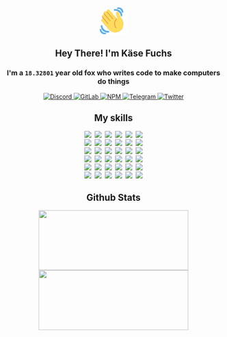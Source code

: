 <div><p align=center><img src=./resources/images/wave.gif width=64px height=64px></p><h2 align=center>Hey There! I'm Käse Fuchs</h2><h3 align=center>I'm a <code>18.32801</code> year old fox who writes code to make computers do things</h3><p align=center><a href=https://discord.com/users/507526681125322772><img alt=Discord src="https://img.shields.io/badge/Discord-5865F2?logo=discord&logoColor=white&style=flat-square#4ccedc87776880148fba2ba9dc01aab4"> </a><a href=https://gitlab.com/kasefuchs><img alt=GitLab src="https://img.shields.io/badge/GitLab-330F63?logo=gitlab&logoColor=white&style=flat-square#4ccedc87776880148fba2ba9dc01aab4"> </a><a href=https://npmjs.com/~kasefuchs><img alt=NPM src="https://img.shields.io/badge/NPM-CB3837?logo=npm&logoColor=white&style=flat-square#4ccedc87776880148fba2ba9dc01aab4"> </a><a href=https://t.me/kasefuchs><img alt=Telegram src="https://img.shields.io/badge/Telegram-2CA5E0?logo=telegram&logoColor=white&style=flat-square#4ccedc87776880148fba2ba9dc01aab4"> </a><a href=https://twitter.com/kasefuchs><img alt=Twitter src="https://img.shields.io/badge/Twitter-1DA1F2?logo=twitter&logoColor=white&style=flat-square#4ccedc87776880148fba2ba9dc01aab4"></a></p><h2 align=center>My skills</h2><p align=center><a href=https://aws.amazon.com/ ><picture><source srcset="https://skillicons.dev/icons?i=aws&theme=dark#4ccedc87776880148fba2ba9dc01aab4" media="(prefers-color-scheme: dark)"><source srcset="https://skillicons.dev/icons?i=aws&theme=light#4ccedc87776880148fba2ba9dc01aab4" media="(prefers-color-scheme: light), (prefers-color-scheme: no-preference)"><img src="https://skillicons.dev/icons?i=aws&theme=light#4ccedc87776880148fba2ba9dc01aab4"></picture></a>&nbsp;&nbsp;<a href=https://en.wikipedia.org/wiki/Bash_(Unix_shell)><picture><source srcset="https://skillicons.dev/icons?i=bash&theme=dark#4ccedc87776880148fba2ba9dc01aab4" media="(prefers-color-scheme: dark)"><source srcset="https://skillicons.dev/icons?i=bash&theme=light#4ccedc87776880148fba2ba9dc01aab4" media="(prefers-color-scheme: light), (prefers-color-scheme: no-preference)"><img src="https://skillicons.dev/icons?i=bash&theme=light#4ccedc87776880148fba2ba9dc01aab4"></picture></a>&nbsp;&nbsp;<a href=https://discord.com/developers/docs><picture><source srcset="https://skillicons.dev/icons?i=bots&theme=dark#4ccedc87776880148fba2ba9dc01aab4" media="(prefers-color-scheme: dark)"><source srcset="https://skillicons.dev/icons?i=bots&theme=light#4ccedc87776880148fba2ba9dc01aab4" media="(prefers-color-scheme: light), (prefers-color-scheme: no-preference)"><img src="https://skillicons.dev/icons?i=bots&theme=light#4ccedc87776880148fba2ba9dc01aab4"></picture></a>&nbsp;&nbsp;<a href=https://www.cloudflare.com/ ><picture><source srcset="https://skillicons.dev/icons?i=cloudflare&theme=dark#4ccedc87776880148fba2ba9dc01aab4" media="(prefers-color-scheme: dark)"><source srcset="https://skillicons.dev/icons?i=cloudflare&theme=light#4ccedc87776880148fba2ba9dc01aab4" media="(prefers-color-scheme: light), (prefers-color-scheme: no-preference)"><img src="https://skillicons.dev/icons?i=cloudflare&theme=light#4ccedc87776880148fba2ba9dc01aab4"></picture></a>&nbsp;&nbsp;<a href=https://en.wikipedia.org/wiki/CSS><picture><source srcset="https://skillicons.dev/icons?i=css&theme=dark#4ccedc87776880148fba2ba9dc01aab4" media="(prefers-color-scheme: dark)"><source srcset="https://skillicons.dev/icons?i=css&theme=light#4ccedc87776880148fba2ba9dc01aab4" media="(prefers-color-scheme: light), (prefers-color-scheme: no-preference)"><img src="https://skillicons.dev/icons?i=css&theme=light#4ccedc87776880148fba2ba9dc01aab4"></picture></a>&nbsp;&nbsp;<a href=https://www.docker.com/ ><picture><source srcset="https://skillicons.dev/icons?i=docker&theme=dark#4ccedc87776880148fba2ba9dc01aab4" media="(prefers-color-scheme: dark)"><source srcset="https://skillicons.dev/icons?i=docker&theme=light#4ccedc87776880148fba2ba9dc01aab4" media="(prefers-color-scheme: light), (prefers-color-scheme: no-preference)"><img src="https://skillicons.dev/icons?i=docker&theme=light#4ccedc87776880148fba2ba9dc01aab4"></picture></a><br><a href=https://www.electronjs.org/ ><picture><source srcset="https://skillicons.dev/icons?i=electron&theme=dark#4ccedc87776880148fba2ba9dc01aab4" media="(prefers-color-scheme: dark)"><source srcset="https://skillicons.dev/icons?i=electron&theme=light#4ccedc87776880148fba2ba9dc01aab4" media="(prefers-color-scheme: light), (prefers-color-scheme: no-preference)"><img src="https://skillicons.dev/icons?i=electron&theme=light#4ccedc87776880148fba2ba9dc01aab4"></picture></a>&nbsp;&nbsp;<a href=https://expressjs.com/ ><picture><source srcset="https://skillicons.dev/icons?i=express&theme=dark#4ccedc87776880148fba2ba9dc01aab4" media="(prefers-color-scheme: dark)"><source srcset="https://skillicons.dev/icons?i=express&theme=light#4ccedc87776880148fba2ba9dc01aab4" media="(prefers-color-scheme: light), (prefers-color-scheme: no-preference)"><img src="https://skillicons.dev/icons?i=express&theme=light#4ccedc87776880148fba2ba9dc01aab4"></picture></a>&nbsp;&nbsp;<a href=https://www.figma.com/ ><picture><source srcset="https://skillicons.dev/icons?i=figma&theme=dark#4ccedc87776880148fba2ba9dc01aab4" media="(prefers-color-scheme: dark)"><source srcset="https://skillicons.dev/icons?i=figma&theme=light#4ccedc87776880148fba2ba9dc01aab4" media="(prefers-color-scheme: light), (prefers-color-scheme: no-preference)"><img src="https://skillicons.dev/icons?i=figma&theme=light#4ccedc87776880148fba2ba9dc01aab4"></picture></a>&nbsp;&nbsp;<a href=https://firebase.google.com/ ><picture><source srcset="https://skillicons.dev/icons?i=firebase&theme=dark#4ccedc87776880148fba2ba9dc01aab4" media="(prefers-color-scheme: dark)"><source srcset="https://skillicons.dev/icons?i=firebase&theme=light#4ccedc87776880148fba2ba9dc01aab4" media="(prefers-color-scheme: light), (prefers-color-scheme: no-preference)"><img src="https://skillicons.dev/icons?i=firebase&theme=light#4ccedc87776880148fba2ba9dc01aab4"></picture></a>&nbsp;&nbsp;<a href=https://flask.palletsprojects.com/ ><picture><source srcset="https://skillicons.dev/icons?i=flask&theme=dark#4ccedc87776880148fba2ba9dc01aab4" media="(prefers-color-scheme: dark)"><source srcset="https://skillicons.dev/icons?i=flask&theme=light#4ccedc87776880148fba2ba9dc01aab4" media="(prefers-color-scheme: light), (prefers-color-scheme: no-preference)"><img src="https://skillicons.dev/icons?i=flask&theme=light#4ccedc87776880148fba2ba9dc01aab4"></picture></a>&nbsp;&nbsp;<a href=https://cloud.google.com/ ><picture><source srcset="https://skillicons.dev/icons?i=gcp&theme=dark#4ccedc87776880148fba2ba9dc01aab4" media="(prefers-color-scheme: dark)"><source srcset="https://skillicons.dev/icons?i=gcp&theme=light#4ccedc87776880148fba2ba9dc01aab4" media="(prefers-color-scheme: light), (prefers-color-scheme: no-preference)"><img src="https://skillicons.dev/icons?i=gcp&theme=light#4ccedc87776880148fba2ba9dc01aab4"></picture></a><br><a href=https://git-scm.com/ ><picture><source srcset="https://skillicons.dev/icons?i=git&theme=dark#4ccedc87776880148fba2ba9dc01aab4" media="(prefers-color-scheme: dark)"><source srcset="https://skillicons.dev/icons?i=git&theme=light#4ccedc87776880148fba2ba9dc01aab4" media="(prefers-color-scheme: light), (prefers-color-scheme: no-preference)"><img src="https://skillicons.dev/icons?i=git&theme=light#4ccedc87776880148fba2ba9dc01aab4"></picture></a>&nbsp;&nbsp;<a href=https://github.com/ ><picture><source srcset="https://skillicons.dev/icons?i=github&theme=dark#4ccedc87776880148fba2ba9dc01aab4" media="(prefers-color-scheme: dark)"><source srcset="https://skillicons.dev/icons?i=github&theme=light#4ccedc87776880148fba2ba9dc01aab4" media="(prefers-color-scheme: light), (prefers-color-scheme: no-preference)"><img src="https://skillicons.dev/icons?i=github&theme=light#4ccedc87776880148fba2ba9dc01aab4"></picture></a>&nbsp;&nbsp;<a href=https://gitlab.com/ ><picture><source srcset="https://skillicons.dev/icons?i=gitlab&theme=dark#4ccedc87776880148fba2ba9dc01aab4" media="(prefers-color-scheme: dark)"><source srcset="https://skillicons.dev/icons?i=gitlab&theme=light#4ccedc87776880148fba2ba9dc01aab4" media="(prefers-color-scheme: light), (prefers-color-scheme: no-preference)"><img src="https://skillicons.dev/icons?i=gitlab&theme=light#4ccedc87776880148fba2ba9dc01aab4"></picture></a>&nbsp;&nbsp;<a href=https://www.heroku.com/ ><picture><source srcset="https://skillicons.dev/icons?i=heroku&theme=dark#4ccedc87776880148fba2ba9dc01aab4" media="(prefers-color-scheme: dark)"><source srcset="https://skillicons.dev/icons?i=heroku&theme=light#4ccedc87776880148fba2ba9dc01aab4" media="(prefers-color-scheme: light), (prefers-color-scheme: no-preference)"><img src="https://skillicons.dev/icons?i=heroku&theme=light#4ccedc87776880148fba2ba9dc01aab4"></picture></a>&nbsp;&nbsp;<a href=https://en.wikipedia.org/wiki/HTML><picture><source srcset="https://skillicons.dev/icons?i=html&theme=dark#4ccedc87776880148fba2ba9dc01aab4" media="(prefers-color-scheme: dark)"><source srcset="https://skillicons.dev/icons?i=html&theme=light#4ccedc87776880148fba2ba9dc01aab4" media="(prefers-color-scheme: light), (prefers-color-scheme: no-preference)"><img src="https://skillicons.dev/icons?i=html&theme=light#4ccedc87776880148fba2ba9dc01aab4"></picture></a>&nbsp;&nbsp;<a href=https://en.wikipedia.org/wiki/JavaScript><picture><source srcset="https://skillicons.dev/icons?i=js&theme=dark#4ccedc87776880148fba2ba9dc01aab4" media="(prefers-color-scheme: dark)"><source srcset="https://skillicons.dev/icons?i=js&theme=light#4ccedc87776880148fba2ba9dc01aab4" media="(prefers-color-scheme: light), (prefers-color-scheme: no-preference)"><img src="https://skillicons.dev/icons?i=js&theme=light#4ccedc87776880148fba2ba9dc01aab4"></picture></a><br><a href=https://en.wikipedia.org/wiki/Linux><picture><source srcset="https://skillicons.dev/icons?i=linux&theme=dark#4ccedc87776880148fba2ba9dc01aab4" media="(prefers-color-scheme: dark)"><source srcset="https://skillicons.dev/icons?i=linux&theme=light#4ccedc87776880148fba2ba9dc01aab4" media="(prefers-color-scheme: light), (prefers-color-scheme: no-preference)"><img src="https://skillicons.dev/icons?i=linux&theme=light#4ccedc87776880148fba2ba9dc01aab4"></picture></a>&nbsp;&nbsp;<a href=https://mui.com/ ><picture><source srcset="https://skillicons.dev/icons?i=materialui&theme=dark#4ccedc87776880148fba2ba9dc01aab4" media="(prefers-color-scheme: dark)"><source srcset="https://skillicons.dev/icons?i=materialui&theme=light#4ccedc87776880148fba2ba9dc01aab4" media="(prefers-color-scheme: light), (prefers-color-scheme: no-preference)"><img src="https://skillicons.dev/icons?i=materialui&theme=light#4ccedc87776880148fba2ba9dc01aab4"></picture></a>&nbsp;&nbsp;<a href=https://en.wikipedia.org/wiki/Markdown><picture><source srcset="https://skillicons.dev/icons?i=md&theme=dark#4ccedc87776880148fba2ba9dc01aab4" media="(prefers-color-scheme: dark)"><source srcset="https://skillicons.dev/icons?i=md&theme=light#4ccedc87776880148fba2ba9dc01aab4" media="(prefers-color-scheme: light), (prefers-color-scheme: no-preference)"><img src="https://skillicons.dev/icons?i=md&theme=light#4ccedc87776880148fba2ba9dc01aab4"></picture></a>&nbsp;&nbsp;<a href=https://www.mongodb.com/ ><picture><source srcset="https://skillicons.dev/icons?i=mongodb&theme=dark#4ccedc87776880148fba2ba9dc01aab4" media="(prefers-color-scheme: dark)"><source srcset="https://skillicons.dev/icons?i=mongodb&theme=light#4ccedc87776880148fba2ba9dc01aab4" media="(prefers-color-scheme: light), (prefers-color-scheme: no-preference)"><img src="https://skillicons.dev/icons?i=mongodb&theme=light#4ccedc87776880148fba2ba9dc01aab4"></picture></a>&nbsp;&nbsp;<a href=https://www.mysql.com/ ><picture><source srcset="https://skillicons.dev/icons?i=mysql&theme=dark#4ccedc87776880148fba2ba9dc01aab4" media="(prefers-color-scheme: dark)"><source srcset="https://skillicons.dev/icons?i=mysql&theme=light#4ccedc87776880148fba2ba9dc01aab4" media="(prefers-color-scheme: light), (prefers-color-scheme: no-preference)"><img src="https://skillicons.dev/icons?i=mysql&theme=light#4ccedc87776880148fba2ba9dc01aab4"></picture></a>&nbsp;&nbsp;<a href=https://nextjs.org/ ><picture><source srcset="https://skillicons.dev/icons?i=nextjs&theme=dark#4ccedc87776880148fba2ba9dc01aab4" media="(prefers-color-scheme: dark)"><source srcset="https://skillicons.dev/icons?i=nextjs&theme=light#4ccedc87776880148fba2ba9dc01aab4" media="(prefers-color-scheme: light), (prefers-color-scheme: no-preference)"><img src="https://skillicons.dev/icons?i=nextjs&theme=light#4ccedc87776880148fba2ba9dc01aab4"></picture></a><br><a href=https://nodejs.org/en/ ><picture><source srcset="https://skillicons.dev/icons?i=nodejs&theme=dark#4ccedc87776880148fba2ba9dc01aab4" media="(prefers-color-scheme: dark)"><source srcset="https://skillicons.dev/icons?i=nodejs&theme=light#4ccedc87776880148fba2ba9dc01aab4" media="(prefers-color-scheme: light), (prefers-color-scheme: no-preference)"><img src="https://skillicons.dev/icons?i=nodejs&theme=light#4ccedc87776880148fba2ba9dc01aab4"></picture></a>&nbsp;&nbsp;<a href=https://www.postgresql.org/ ><picture><source srcset="https://skillicons.dev/icons?i=postgres&theme=dark#4ccedc87776880148fba2ba9dc01aab4" media="(prefers-color-scheme: dark)"><source srcset="https://skillicons.dev/icons?i=postgres&theme=light#4ccedc87776880148fba2ba9dc01aab4" media="(prefers-color-scheme: light), (prefers-color-scheme: no-preference)"><img src="https://skillicons.dev/icons?i=postgres&theme=light#4ccedc87776880148fba2ba9dc01aab4"></picture></a>&nbsp;&nbsp;<a href=https://learn.microsoft.com/en-us/powershell/ ><picture><source srcset="https://skillicons.dev/icons?i=powershell&theme=dark#4ccedc87776880148fba2ba9dc01aab4" media="(prefers-color-scheme: dark)"><source srcset="https://skillicons.dev/icons?i=powershell&theme=light#4ccedc87776880148fba2ba9dc01aab4" media="(prefers-color-scheme: light), (prefers-color-scheme: no-preference)"><img src="https://skillicons.dev/icons?i=powershell&theme=light#4ccedc87776880148fba2ba9dc01aab4"></picture></a>&nbsp;&nbsp;<a href=https://www.python.org/ ><picture><source srcset="https://skillicons.dev/icons?i=py&theme=dark#4ccedc87776880148fba2ba9dc01aab4" media="(prefers-color-scheme: dark)"><source srcset="https://skillicons.dev/icons?i=py&theme=light#4ccedc87776880148fba2ba9dc01aab4" media="(prefers-color-scheme: light), (prefers-color-scheme: no-preference)"><img src="https://skillicons.dev/icons?i=py&theme=light#4ccedc87776880148fba2ba9dc01aab4"></picture></a>&nbsp;&nbsp;<a href=https://www.raspberrypi.org/ ><picture><source srcset="https://skillicons.dev/icons?i=raspberrypi&theme=dark#4ccedc87776880148fba2ba9dc01aab4" media="(prefers-color-scheme: dark)"><source srcset="https://skillicons.dev/icons?i=raspberrypi&theme=light#4ccedc87776880148fba2ba9dc01aab4" media="(prefers-color-scheme: light), (prefers-color-scheme: no-preference)"><img src="https://skillicons.dev/icons?i=raspberrypi&theme=light#4ccedc87776880148fba2ba9dc01aab4"></picture></a>&nbsp;&nbsp;<a href=https://reactjs.org/ ><picture><source srcset="https://skillicons.dev/icons?i=react&theme=dark#4ccedc87776880148fba2ba9dc01aab4" media="(prefers-color-scheme: dark)"><source srcset="https://skillicons.dev/icons?i=react&theme=light#4ccedc87776880148fba2ba9dc01aab4" media="(prefers-color-scheme: light), (prefers-color-scheme: no-preference)"><img src="https://skillicons.dev/icons?i=react&theme=light#4ccedc87776880148fba2ba9dc01aab4"></picture></a><br><a href=https://redux.js.org/ ><picture><source srcset="https://skillicons.dev/icons?i=redux&theme=dark#4ccedc87776880148fba2ba9dc01aab4" media="(prefers-color-scheme: dark)"><source srcset="https://skillicons.dev/icons?i=redux&theme=light#4ccedc87776880148fba2ba9dc01aab4" media="(prefers-color-scheme: light), (prefers-color-scheme: no-preference)"><img src="https://skillicons.dev/icons?i=redux&theme=light#4ccedc87776880148fba2ba9dc01aab4"></picture></a>&nbsp;&nbsp;<a href=https://en.wikipedia.org/wiki/Regular_expression><picture><source srcset="https://skillicons.dev/icons?i=regex&theme=dark#4ccedc87776880148fba2ba9dc01aab4" media="(prefers-color-scheme: dark)"><source srcset="https://skillicons.dev/icons?i=regex&theme=light#4ccedc87776880148fba2ba9dc01aab4" media="(prefers-color-scheme: light), (prefers-color-scheme: no-preference)"><img src="https://skillicons.dev/icons?i=regex&theme=light#4ccedc87776880148fba2ba9dc01aab4"></picture></a>&nbsp;&nbsp;<a href=https://en.wikipedia.org/wiki/Sass_(stylesheet_language)><picture><source srcset="https://skillicons.dev/icons?i=sass&theme=dark#4ccedc87776880148fba2ba9dc01aab4" media="(prefers-color-scheme: dark)"><source srcset="https://skillicons.dev/icons?i=sass&theme=light#4ccedc87776880148fba2ba9dc01aab4" media="(prefers-color-scheme: light), (prefers-color-scheme: no-preference)"><img src="https://skillicons.dev/icons?i=sass&theme=light#4ccedc87776880148fba2ba9dc01aab4"></picture></a>&nbsp;&nbsp;<a href=https://www.typescriptlang.org/ ><picture><source srcset="https://skillicons.dev/icons?i=ts&theme=dark#4ccedc87776880148fba2ba9dc01aab4" media="(prefers-color-scheme: dark)"><source srcset="https://skillicons.dev/icons?i=ts&theme=light#4ccedc87776880148fba2ba9dc01aab4" media="(prefers-color-scheme: light), (prefers-color-scheme: no-preference)"><img src="https://skillicons.dev/icons?i=ts&theme=light#4ccedc87776880148fba2ba9dc01aab4"></picture></a>&nbsp;&nbsp;<a href=https://unity.com/ ><picture><source srcset="https://skillicons.dev/icons?i=unity&theme=dark#4ccedc87776880148fba2ba9dc01aab4" media="(prefers-color-scheme: dark)"><source srcset="https://skillicons.dev/icons?i=unity&theme=light#4ccedc87776880148fba2ba9dc01aab4" media="(prefers-color-scheme: light), (prefers-color-scheme: no-preference)"><img src="https://skillicons.dev/icons?i=unity&theme=light#4ccedc87776880148fba2ba9dc01aab4"></picture></a>&nbsp;&nbsp;<a href=https://workers.cloudflare.com/ ><picture><source srcset="https://skillicons.dev/icons?i=workers&theme=dark#4ccedc87776880148fba2ba9dc01aab4" media="(prefers-color-scheme: dark)"><source srcset="https://skillicons.dev/icons?i=workers&theme=light#4ccedc87776880148fba2ba9dc01aab4" media="(prefers-color-scheme: light), (prefers-color-scheme: no-preference)"><img src="https://skillicons.dev/icons?i=workers&theme=light#4ccedc87776880148fba2ba9dc01aab4"></picture></a><br></p><h2 align=center>Github Stats</h2><p align=center><picture><source srcset="https://github-readme-stats-kasefuchs.vercel.app/api/?count_private=true&hide_border=true&hide_rank=true&line_height=20&hide_title=true&username=Kasefuchs&theme=dark#4ccedc87776880148fba2ba9dc01aab4" media="(prefers-color-scheme: dark)"><source srcset="https://github-readme-stats-kasefuchs.vercel.app/api/?count_private=true&hide_border=true&hide_rank=true&line_height=20&hide_title=true&username=Kasefuchs&theme=light#4ccedc87776880148fba2ba9dc01aab4" media="(prefers-color-scheme: light), (prefers-color-scheme: no-preference)"><img align=middle width=350 height=140 src="https://github-readme-stats-kasefuchs.vercel.app/api/?count_private=true&hide_border=true&hide_rank=true&line_height=20&hide_title=true&username=Kasefuchs&theme=light#4ccedc87776880148fba2ba9dc01aab4"></picture><picture><source srcset="https://github-readme-stats-kasefuchs.vercel.app/api/top-langs/?count_private=true&hide_border=true&layout=compact&username=Kasefuchs&theme=dark#4ccedc87776880148fba2ba9dc01aab4" media="(prefers-color-scheme: dark)"><source srcset="https://github-readme-stats-kasefuchs.vercel.app/api/top-langs/?count_private=true&hide_border=true&layout=compact&username=Kasefuchs&theme=light#4ccedc87776880148fba2ba9dc01aab4" media="(prefers-color-scheme: light), (prefers-color-scheme: no-preference)"><img align=middle width=350 height=140 src="https://github-readme-stats-kasefuchs.vercel.app/api/top-langs/?count_private=true&hide_border=true&layout=compact&username=Kasefuchs&theme=light#4ccedc87776880148fba2ba9dc01aab4"></picture></p><img src="https://hit.yhype.me/github/profile?user_id=64592097#4ccedc87776880148fba2ba9dc01aab4" alt=""></div>